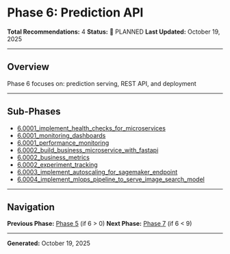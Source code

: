 # Phase 6: Prediction API

**Total Recommendations:** 4
**Status:** 🔵 PLANNED
**Last Updated:** October 19, 2025

---

## Overview

Phase 6 focuses on: prediction serving, REST API, and deployment

---

## Sub-Phases

- [6.0001_implement_health_checks_for_microservices](6.0001_implement_health_checks_for_microservices/README.md)
- [6.0001_monitoring_dashboards](6.0001_monitoring_dashboards/README.md)
- [6.0001_performance_monitoring](6.0001_performance_monitoring/README.md)
- [6.0002_build_business_microservice_with_fastapi](6.0002_build_business_microservice_with_fastapi/README.md)
- [6.0002_business_metrics](6.0002_business_metrics/README.md)
- [6.0002_experiment_tracking](6.0002_experiment_tracking/README.md)
- [6.0003_implement_autoscaling_for_sagemaker_endpoint](6.0003_implement_autoscaling_for_sagemaker_endpoint/README.md)
- [6.0004_implement_mlops_pipeline_to_serve_image_search_model](6.0004_implement_mlops_pipeline_to_serve_image_search_model/README.md)


---

## Navigation

**Previous Phase:** [Phase 5](../phase_5/PHASE_5_INDEX.md) (if 6 > 0)
**Next Phase:** [Phase 7](../phase_7/PHASE_7_INDEX.md) (if 6 < 9)

---

**Generated:** October 19, 2025
